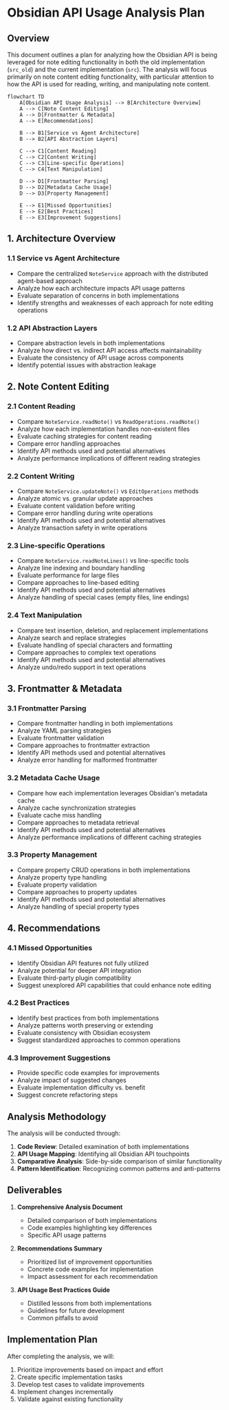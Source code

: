 # Obsidian API Usage Analysis Plan

## Overview

This document outlines a plan for analyzing how the Obsidian API is being leveraged for note editing functionality in both the old implementation (`src_old`) and the current implementation (`src`). The analysis will focus primarily on note content editing functionality, with particular attention to how the API is used for reading, writing, and manipulating note content.

```mermaid
flowchart TD
    A[Obsidian API Usage Analysis] --> B[Architecture Overview]
    A --> C[Note Content Editing]
    A --> D[Frontmatter & Metadata]
    A --> E[Recommendations]
    
    B --> B1[Service vs Agent Architecture]
    B --> B2[API Abstraction Layers]
    
    C --> C1[Content Reading]
    C --> C2[Content Writing]
    C --> C3[Line-specific Operations]
    C --> C4[Text Manipulation]
    
    D --> D1[Frontmatter Parsing]
    D --> D2[Metadata Cache Usage]
    D --> D3[Property Management]
    
    E --> E1[Missed Opportunities]
    E --> E2[Best Practices]
    E --> E3[Improvement Suggestions]
```

## 1. Architecture Overview

### 1.1 Service vs Agent Architecture

- Compare the centralized `NoteService` approach with the distributed agent-based approach
- Analyze how each architecture impacts API usage patterns
- Evaluate separation of concerns in both implementations
- Identify strengths and weaknesses of each approach for note editing operations

### 1.2 API Abstraction Layers

- Compare abstraction levels in both implementations
- Analyze how direct vs. indirect API access affects maintainability
- Evaluate the consistency of API usage across components
- Identify potential issues with abstraction leakage

## 2. Note Content Editing

### 2.1 Content Reading

- Compare `NoteService.readNote()` vs `ReadOperations.readNote()`
- Analyze how each implementation handles non-existent files
- Evaluate caching strategies for content reading
- Compare error handling approaches
- Identify API methods used and potential alternatives
- Analyze performance implications of different reading strategies

### 2.2 Content Writing

- Compare `NoteService.updateNote()` vs `EditOperations` methods
- Analyze atomic vs. granular update approaches
- Evaluate content validation before writing
- Compare error handling during write operations
- Identify API methods used and potential alternatives
- Analyze transaction safety in write operations

### 2.3 Line-specific Operations

- Compare `NoteService.readNoteLines()` vs line-specific tools
- Analyze line indexing and boundary handling
- Evaluate performance for large files
- Compare approaches to line-based editing
- Identify API methods used and potential alternatives
- Analyze handling of special cases (empty files, line endings)

### 2.4 Text Manipulation

- Compare text insertion, deletion, and replacement implementations
- Analyze search and replace strategies
- Evaluate handling of special characters and formatting
- Compare approaches to complex text operations
- Identify API methods used and potential alternatives
- Analyze undo/redo support in text operations

## 3. Frontmatter & Metadata

### 3.1 Frontmatter Parsing

- Compare frontmatter handling in both implementations
- Analyze YAML parsing strategies
- Evaluate frontmatter validation
- Compare approaches to frontmatter extraction
- Identify API methods used and potential alternatives
- Analyze error handling for malformed frontmatter

### 3.2 Metadata Cache Usage

- Compare how each implementation leverages Obsidian's metadata cache
- Analyze cache synchronization strategies
- Evaluate cache miss handling
- Compare approaches to metadata retrieval
- Identify API methods used and potential alternatives
- Analyze performance implications of different caching strategies

### 3.3 Property Management

- Compare property CRUD operations in both implementations
- Analyze property type handling
- Evaluate property validation
- Compare approaches to property updates
- Identify API methods used and potential alternatives
- Analyze handling of special property types

## 4. Recommendations

### 4.1 Missed Opportunities

- Identify Obsidian API features not fully utilized
- Analyze potential for deeper API integration
- Evaluate third-party plugin compatibility
- Suggest unexplored API capabilities that could enhance note editing

### 4.2 Best Practices

- Identify best practices from both implementations
- Analyze patterns worth preserving or extending
- Evaluate consistency with Obsidian ecosystem
- Suggest standardized approaches to common operations

### 4.3 Improvement Suggestions

- Provide specific code examples for improvements
- Analyze impact of suggested changes
- Evaluate implementation difficulty vs. benefit
- Suggest concrete refactoring steps

## Analysis Methodology

The analysis will be conducted through:

1. **Code Review**: Detailed examination of both implementations
2. **API Usage Mapping**: Identifying all Obsidian API touchpoints
3. **Comparative Analysis**: Side-by-side comparison of similar functionality
4. **Pattern Identification**: Recognizing common patterns and anti-patterns

## Deliverables

1. **Comprehensive Analysis Document**
   - Detailed comparison of both implementations
   - Code examples highlighting key differences
   - Specific API usage patterns

2. **Recommendations Summary**
   - Prioritized list of improvement opportunities
   - Concrete code examples for implementation
   - Impact assessment for each recommendation

3. **API Usage Best Practices Guide**
   - Distilled lessons from both implementations
   - Guidelines for future development
   - Common pitfalls to avoid

## Implementation Plan

After completing the analysis, we will:

1. Prioritize improvements based on impact and effort
2. Create specific implementation tasks
3. Develop test cases to validate improvements
4. Implement changes incrementally
5. Validate against existing functionality
